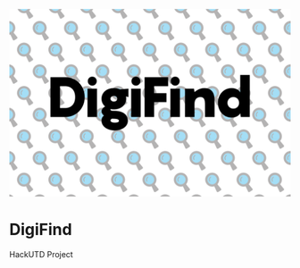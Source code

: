 <p align="center">
  <img src="./.github/logo.png" title="DigiFind logo">
</p>

# DigiFind
HackUTD Project 
